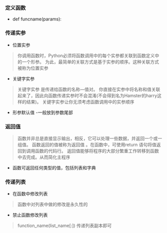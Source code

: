 ### 定义函数
- def funcname(params):

### 传递实参
- 位置实参
>  你调用函数时，Python必须将函数调用中的每个实参都关联到函数定义中的一个形参。
为此，最简单的关联方式是基于实参的顺序。这种关联方式被称为位置实参

- 关键字实参
> 关键字实参 是传递给函数的名称—值对。
你直接在实参中将名称和值关联起来了，因此向函数传递实参时不会混淆(不会得到名为Hamster的harry这样的结果)。
关键字实参让你无须考虑函数调用中的实参顺序

- 形参默认值 -一般放到参数尾部

### 返回值
> 函数并非总是直接显示输出，相反，它可以处理一些数据，并返回一个或一组值。
函数返回的值被称为返回值 。在函数中，可使用return 语句将值返回到调用函数的代码行。
返回值能够将程序的大部分繁重工作转移到函数中去完成。从而简化主程序

- 函数可返回任何类型的值，包括列表和字典

### 传递列表
- 在函数中修改列表
> 函数中对列表中做的修改是永久性的
- 禁止函数修改列表
> function_name(list_name[:]) 传递列表副本即可



